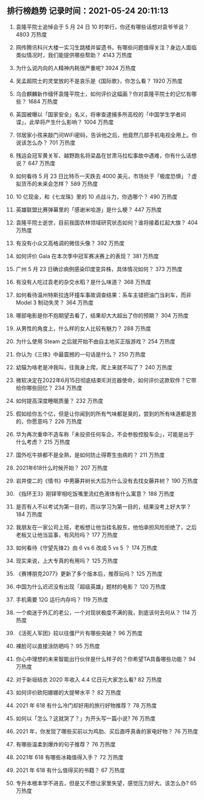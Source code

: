 
## 排行榜趋势 记录时间：2021-05-24 20:11:13
  
  1. 袁隆平院士追悼会于 5 月 24 日 10 时举行，你还有哪些话想对袁爷爷说？ 4803 万热度
    
  2. 网传腾讯科兴大楼一实习生跳楼并留遗书，有哪些问题值得关注？身边人面临类似情况时，我们能提供哪些帮助？ 4143 万热度
    
  3. 为什么说内向的人精神内耗很严重呢? 3924 万热度
    
  4. 吴孟超院士的灵堂放的不是哀乐是《国际歌》，你怎么看？ 1920 万热度
    
  5. 乌合麒麟新作缅怀袁隆平院士，如何评价这幅画？你对袁隆平院士的记忆有哪些？ 1684 万热度
    
  6. 英国被曝以「国家安全」名义，将审查逮捕多所高校的「中国学生学者间谍」，此举将产生什么影响？ 1004 万热度
    
  7. 邻居家小孩来敲门问WiFi密码，告诉他之后，他竟然几部手机电视全用上。你说该怎么办？ 701 万热度
    
  8. 残运会冠军黄关军、越野跑名将梁晶在甘肃马拉松事故中遇难，你有什么话想说？ 647 万热度
    
  9. 如何看待 5 月 23 日比特币一天跌去 4000 美元，市场处于「极度恐惧」？虚拟货币的未来会怎样？ 589 万热度
    
  10. 10 亿现金，和《七龙珠》里的 10 点战斗力，你选哪个？ 490 万热度
    
  11. 英雄联盟比赛弹幕里的「感谢米哈游」是什么梗？ 447 万热度
    
  12. 袁隆平院士逝世，目前我国农林领域研究状态如何？谁将接着扛起大旗？ 404 万热度
    
  13. 有没有小众又高格调的微信头像？ 392 万热度
    
  14. 如何评价 Gala 在本次季中冠军赛决赛上的表现？ 381 万热度
    
  15. 广州 5 月 23 日确诊病例感染印度变异株，具体情况如何？ 373 万热度
    
  16. 有没有人吃过袁老的杂交水稻？是什么味道？ 368 万热度
    
  17. 如何看待温州特斯拉连环撞车事故调查结果：系车主错把油门当刹车，而非 Model 3 制动失灵？ 364 万热度
    
  18. 哪部电影是你不抱期望去看了，结果却大大超出了你的预期？ 304 万热度
    
  19. 从男性的角度上，什么样的女人比较有魅力？ 288 万热度
    
  20. 为什么使用 Steam 之后就开始不由自主地买正版游戏？ 254 万热度
    
  21. 你认为《三体》中最震撼的一句话是什么？ 250 万热度
    
  22. 幼猫为啥老是冲我叫，往我身上爬，爬上来就不叫了？ 240 万热度
    
  23. 微软决定在2022年6月15日彻底结束IE浏览器使命，如何评价这款软件？它带给你哪些回忆？ 234 万热度
    
  24. 如何提高深度睡眠质量？ 232 万热度
    
  25. 假如给你五个亿，但是让你闻到的所有气味都是臭的，尝到的所有味道都是苦的，你愿意吗？ 226 万热度
    
  26. 华为再次重申不造车称「未投资任何车企，不会参股控股车企」，可能是出于什么考虑？ 215 万热度
    
  27. 国外吃牛排都不是全熟，是如何防止得寄生虫病的？ 211 万热度
    
  28. 2021年618什么时候开始？ 207 万热度
    
  29. 岩井俊二的《情书》中男藤井树长大后为什么没有去找女藤井树？ 190 万热度
    
  30. 《指环王3》刚铎宰相吃饭嘴里流红色液体有什么寓意？ 188 万热度
    
  31. 是否有人不以考试为第一目的，而以学习为第一目的，结果没考上好大学？ 184 万热度
    
  32. 我朋友在一家公司上班，老板想让他当挂名股东，他怕承担风险拒绝了，之后老板又让他当监事，有风险吗？ 177 万热度
    
  33. 如何看待《守望先锋2》由 6 vs 6 改成 5 vs 5 ？ 174 万热度
    
  34. 现实来说，上大专真的有用吗？ 125 万热度
    
  35. 《赛博朋克2077》更新了多个版本后，推荐玩吗？ 125 万热度
    
  36. 中国为什么迟迟没有出现「超级英雄」题材的电影？ 120 万热度
    
  37. 手机需要 12G 运行内存吗？ 119 万热度
    
  38. 一个痴迷于外汇的老公，一个对现状极度不满的我，到底该何去何从？ 114 万热度
    
  39. 《活死人军团》较以往僵尸片有哪些突破？ 96 万热度
    
  40. 裸脸可以直接涂防晒吗？ 95 万热度
    
  41. 你心中理想的未来智能出行伙伴是什么样子的？你希望TA具备哪些功能？ 94 万热度
    
  42. 对于新垣结衣 2020 年收入 4.4 亿日元大家怎么看? 82 万热度
    
  43. 如何评价欧阳娜娜的大提琴水平？ 82 万热度
    
  44. 2021 年 618 有什么冷门却好用的旅行好物推荐？ 78 万热度
    
  45. 如何以「怎么？这就哭了？」为开头写一篇小说? 76 万热度
    
  46. 2021 年，你发现了哪些买前以为鸡肋、买后直呼真香的家电好物？ 76 万热度
    
  47. 有哪些温柔到爆炸的句子推荐？ 76 万热度
    
  48. 2021年 618 有哪些冰箱值得入手？ 72 万热度
    
  49. 2021 年 618 有什么值得买的书籍？ 67 万热度
    
  50. 专升本根本学不进去，但是又不想让家里失望，感觉压力好大。该怎么办? 65 万热度
    